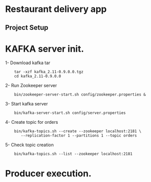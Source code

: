 # Restaurant delivery app

## Project Setup

<h1>KAFKA server init.</h1>

1- Download kafka tar

```shell
	tar -xzf kafka_2.11-0.9.0.0.tgz
	cd kafka_2.11-0.9.0.0
```

2- Run Zookeeper server

```shell
	bin/zookeeper-server-start.sh config/zookeeper.properties &
```

3- Start kafka server
```shell
	bin/kafka-server-start.sh config/server.properties
```

4- Create topic for orders
```shell
	bin/kafka-topics.sh --create --zookeeper localhost:2181 \
       --replication-factor 1 --partitions 1 --topic orders
```

5- Check topic creation
```shell
	bin/kafka-topics.sh --list --zookeeper localhost:2181
```

<h1>Producer execution.</h1>
